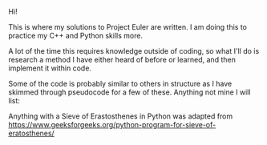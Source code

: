 Hi!

This is where my solutions to Project Euler are written. I am doing this to practice my C++ and Python skills more.

A lot of the time this requires knowledge outside of coding, so what I'll do is research a method I have either heard of before or learned, and then implement it within code.

Some of the code is probably similar to others in structure as I have skimmed through pseudocode for a few of these. Anything not mine I will list:

  Anything with a Sieve of Erastosthenes in Python was adapted from https://www.geeksforgeeks.org/python-program-for-sieve-of-eratosthenes/
